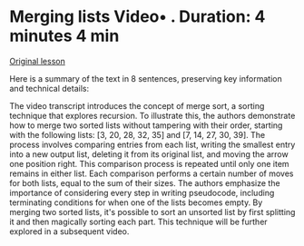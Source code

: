 # Merging lists Video• . Duration: 4 minutes 4 min

[Original lesson](https://www.coursera.org/learn/uol-fundamentals-of-computer-science/lecture/16VnD/merging-lists)

Here is a summary of the text in 8 sentences, preserving key information and technical details:

The video transcript introduces the concept of merge sort, a sorting technique that explores recursion. To illustrate this, the authors demonstrate how to merge two sorted lists without tampering with their order, starting with the following lists: [3, 20, 28, 32, 35] and [7, 14, 27, 30, 39]. The process involves comparing entries from each list, writing the smallest entry into a new output list, deleting it from its original list, and moving the arrow one position right. This comparison process is repeated until only one item remains in either list. Each comparison performs a certain number of moves for both lists, equal to the sum of their sizes. The authors emphasize the importance of considering every step in writing pseudocode, including terminating conditions for when one of the lists becomes empty. By merging two sorted lists, it's possible to sort an unsorted list by first splitting it and then magically sorting each part. This technique will be further explored in a subsequent video.

